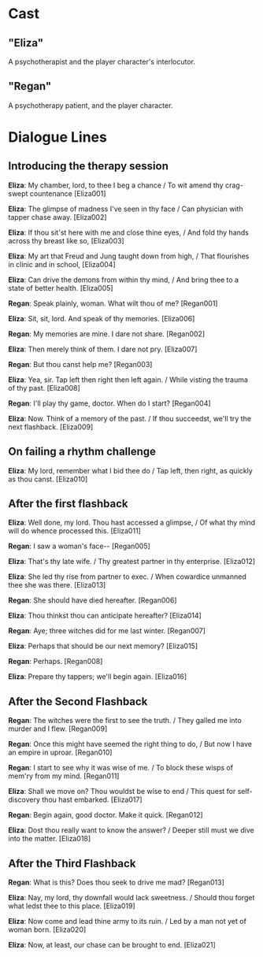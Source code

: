# Cast

## "Eliza"
A psychotherapist and the player character's interlocutor. 

## "Regan"
A psychotherapy patient, and the player character. 

# Dialogue Lines

## Introducing the therapy session

**Eliza**: My chamber, lord, to thee I beg a chance / To wit amend thy crag-swept countenance [Eliza001]

**Eliza**: The glimpse of madness I've seen in thy face / Can physician with tapper chase away. [Eliza002]

**Eliza**: If thou sit'st here with me and close thine eyes, / And fold thy hands across thy breast like so, [Eliza003]

**Eliza**: My art that Freud and Jung taught down from high, / That flourishes in clinic and in school, [Eliza004]

**Eliza**: Can drive the demons from within thy mind, / And bring thee to a state of better health. [Eliza005]

**Regan**: Speak plainly, woman. What wilt thou of me? [Regan001]

**Eliza**: Sit, sit, lord. And speak of thy memories. [Eliza006]

**Regan**: My memories are mine. I dare not share. [Regan002]

**Eliza**: Then merely think of them. I dare not pry. [Eliza007]

**Regan**: But thou canst help me? [Regan003]

**Eliza**: Yea, sir. Tap left then right then left again. / While visting the trauma of thy past. [Eliza008]

**Regan**: I'll play thy game, doctor. When do I start? [Regan004]

**Eliza**: Now. Think of a memory of the past. / If thou succeedst, we'll try the next flashback. [Eliza009]

## On failing a rhythm challenge

**Eliza**: My lord, remember what I bid thee do / Tap left, then right, as quickly as thou canst. [Eliza010]

## After the first flashback

**Eliza**: Well done, my lord. Thou hast accessed a glimpse, / Of what thy mind will do whence processed this. [Eliza011]

**Regan**: I saw a woman's face-- [Regan005]

**Eliza**: That's thy late wife. / Thy greatest partner in thy enterprise. [Eliza012]

**Eliza**: She led thy rise from partner to exec. / When cowardice unmanned thee she was there. [Eliza013]

**Regan**: She should have died hereafter. [Regan006]

**Eliza**: Thou thinkst thou can anticipate hereafter? [Eliza014]

**Regan**: Aye; three witches did for me last winter. [Regan007]

**Eliza**: Perhaps that should be our next memory? [Eliza015]

**Regan**: Perhaps. [Regan008]

**Eliza**: Prepare thy tappers; we'll begin again. [Eliza016]

## After the Second Flashback

**Regan**: The witches were the first to see the truth. / They galled me into murder and I flew. [Regan009]

**Regan**: Once this might have seemed the right thing to do, / But now I have an empire in uproar. [Regan010]

**Regan**: I start to see why it was wise of me. / To block these wisps of mem'ry from my mind. [Regan011]

**Eliza**: Shall we move on? Thou wouldst be wise to end / This quest for self-discovery thou hast embarked. [Eliza017]

**Regan**: Begin again, good doctor. Make it quick. [Regan012]

**Eliza**: Dost thou really want to know the answer? / Deeper still must we dive into the matter. [Eliza018]

## After the Third Flashback

**Regan**: What is this? Does thou seek to drive me mad? [Regan013]

**Eliza**: Nay, my lord, thy downfall would lack sweetness. / Should thou forget what ledst thee to this place. [Eliza019]

**Eliza**: Now come and lead thine army to its ruin. / Led by a man not yet of woman born. [Eliza020]

**Eliza**: Now, at least, our chase can be brought to end. [Eliza021]

